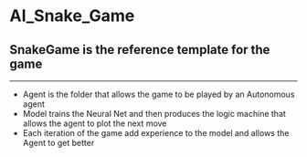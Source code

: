 # AI_Snake_Game


## SnakeGame is the reference template for the game

--------

* Agent is the folder that allows the game to be played by an Autonomous agent
* Model trains the Neural Net and then produces the logic machine that allows the agent to plot the next move
* Each iteration of the game add experience to the model and allows the Agent to get better 
